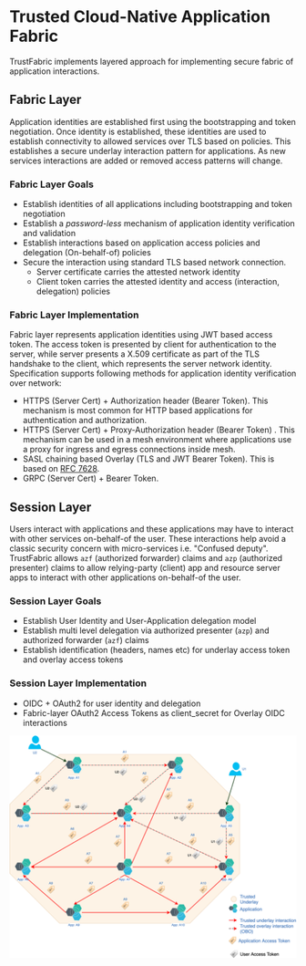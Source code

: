 # Trusted Cloud-Native Application Fabric

TrustFabric implements layered approach for implementing secure fabric of application interactions. 

## Fabric Layer

Application identities are established first using the bootstrapping and token negotiation. Once identity is established, these identities are used to establish connectivity to allowed services over TLS based on policies. This establishes a secure underlay interaction pattern for applications. As new services interactions are added or removed access patterns will change.

### Fabric Layer Goals

* Establish identities of all applications including bootstrapping and token negotiation
* Establish a *password-less* mechanism of application identity verification and validation
* Establish interactions based on application access policies and delegation (On-behalf-of) policies
* Secure the interaction using standard TLS based network connection. 
  * Server certificate carries the attested network identity
  * Client token carries the attested identity and access (interaction, delegation) policies

### Fabric Layer Implementation

Fabric layer represents application identities using JWT based access token. The access token is presented by client for authentication to the server, while server presents a X.509 certificate as part of the TLS handshake to the client, which represents the server network identity. Specification supports following methods for application identity verification over network:

* HTTPS (Server Cert) + Authorization header (Bearer Token). This mechanism is most common for HTTP based applications for authentication and authorization.
* HTTPS (Server Cert) + Proxy-Authorization header (Bearer Token) . This mechanism can be used in a mesh environment where applications use a proxy for ingress and egress connections inside mesh.
* SASL chaining based Overlay (TLS and JWT Bearer Token). This is based on [RFC 7628](https://tools.ietf.org/html/rfc7628).
* GRPC (Server Cert) + Bearer Token.

## Session Layer

Users interact with applications and these applications may have to interact with other services on-behalf-of the user. These interactions help avoid a classic security concern with micro-services i.e. "Confused deputy". TrustFabric allows `azf` (authorized forwarder) claims and `azp` (authorized presenter) claims to allow relying-party (client) app and resource server apps to interact with other applications on-behalf-of the user.

### Session Layer Goals

* Establish User Identity and User-Application delegation model
* Establish multi level delegation via authorized presenter (`azp`) and authorized forwarder (`azf`) claims
* Establish identification (headers, names etc) for underlay access token and overlay access tokens

### Session Layer Implementation

* OIDC + OAuth2 for user identity and delegation
* Fabric-layer OAuth2 Access Tokens as client_secret for Overlay OIDC interactions

![](./media/TrustFabric-Fabric-Overlay.png)